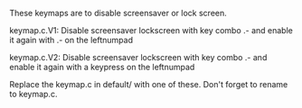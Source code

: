 These keymaps are to disable screensaver or lock screen.

keymap.c.V1: Disable screensaver lockscreen with key combo .- and enable it again with .- on the leftnumpad

keymap.c.V2: Disable screensaver lockscreen with key combo .- and enable it again with a keypress on the leftnumpad

Replace the keymap.c in default/ with one of these.  Don't forget to rename to keymap.c.
